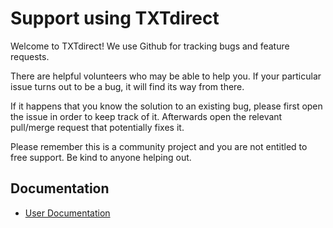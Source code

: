 # Support using TXTdirect

Welcome to TXTdirect! We use Github for tracking bugs and feature requests.


There are helpful volunteers who may be able to help you.
If your particular issue turns out to be a bug, it will find its way from there.

If it happens that you know the solution to an existing bug, please first open the issue in order to keep track of it.
Afterwards open the relevant pull/merge request that potentially fixes it.

Please remember this is a community project and you are not entitled to free support.
Be kind to anyone helping out.

## Documentation

* [User Documentation](/docs)
